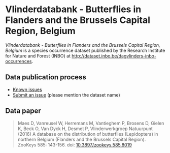 # Vlinderdatabank - Butterflies in Flanders and the Brussels Capital Region, Belgium

*Vlinderdatabank - Butterflies in Flanders and the Brussels Capital Region, Belgium* is a species occurrence dataset published by the Research Institute for Nature and Forest (INBO) at http://dataset.inbo.be/dagvlinders-inbo-occurrences.

## Data publication process

* [Known issues](https://github.com/LifeWatchINBO/data-publication/labels/dagvlinders-inbo-occurrences)
* [Submit an issue](https://github.com/LifeWatchINBO/data-publication/issues/new) (please mention the dataset name)

## Data paper

> Maes D, Vanreusel W, Herremans M, Vantieghem P, Brosens D, Gielen K, Beck O, Van Dyck H, Desmet P, Vlinderwerkgroep Natuurpunt (2016) A database on the distribution of butterflies (Lepidoptera) in northern Belgium (Flanders and the Brussels Capital Region). ZooKeys 585: 143-156. doi: [10.3897/zookeys.585.8019](http://doi.org/10.3897/zookeys.585.8019)
